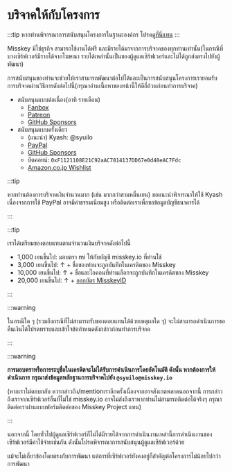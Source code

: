 # บริจาคให้กับโครงการ

:::tip
หากท่านพิจารณาการสนับสนุนโครงการในฐานะองค์กร โปรด[ดูที่นี่แทน](/docs/become-a-sponsor/)
:::

Misskey มิใช่ธุรกิจ สามารถใช้งานได้ฟรี และมีรายได้มาจากการบริจาคของทุกท่านเท่านั้น(ในกรณีที่บางเซิร์ฟเวอร์มีรายได้จากโฆษณา รายได้เหล่านั้นเป็นของผู้ดูแลเซิร์ฟเวอร์และไม่ได้ถูกส่งตรงไปยังผู้พัฒนา)

การสนับสนุนของท่านจะช่วยให้เราสามารถพัฒนาต่อไปได้และเป็นการสนับสนุนโครงการเรายอมรับการบริจาคผ่านวิธีการดังต่อไปนี้(กรุณาอ่านเนื้อหาของหน้านี้ให้ดีถี่ถ้วนก่อนทำการบริจาค)

- สนับสนุนแบบต่อเนื่อง(อาทิ รายเดือน)
    - [Fanbox](https://syuilo.fanbox.cc/)
    - [Patreon](https://www.patreon.com/syuilo)
    - [GitHub Sponsors](https://github.com/sponsors/misskey-dev)
- สนับสนุนแบบครั้งเดียว
    - (แนะนำ) Kyash: @syuilo
    - [PayPal](https://paypal.me/syuilo)
    - [GitHub Sponsors](https://github.com/sponsors/misskey-dev)
    - บิตคอยน์: `0xF1121108E21C92aAC7814137DD67e0d48eAC7Fdc`
    - [Amazon.co.jp Wishlist](https://www.amazon.jp/hz/wishlist/ls/4JG4P6XKX9KD?ref_=wl_share)

:::tip

หากท่านต้องการบริจาคเงินจำนวนมาก (เช่น มากกว่าสามหมื่นเยน) ขอแนะนำพิจารณาให้ใช้ Kyash เนื่องจากการใช้ PayPal อาจมีค่าธรรมเนียมสูง หรือติดต่อเราเพื่อขอข้อมูลบัญชีธนาคารได้

:::

:::tip

เราได้เตรียมของตอบแทนตามจำนวนเงินบริจาคดังต่อไปนี้

- 1,000 เยนขึ้นไป: มอบตรา mi ให้กับบัญชี misskey.io ที่ท่านใช้
- 3,000 เยนขึ้นไป: ↑ + ชื่อของท่านจะถูกบันทึกในเครดิตของ Misskey
- 10,000 เยนขึ้นไป: ↑ + ชื่อและไอคอนที่ท่านเลือกจะถูกบันทึกในเครดิตของ Misskey
- 20,000 เยนขึ้นไป: ↑ + [ออกบัตร MisskeyID](/docs/mi-card/)

:::

:::warning

ในกรณีใด ๆ (รวมถึงกรณีที่ไม่สามารถรับของตอบแทนได้ด้วยเหตุผลใด ๆ) จะไม่สามารถดำเนินการขอคืนเงินได้โปรดทราบและเข้าใจข้อกำหนดดังกล่าวก่อนทำการบริจาค

:::

:::warning

**การมอบตราหรือการระบุชื่อในเครดิตจะไม่ได้รับการดำเนินการโดยอัตโนมัติ ดังนั้น หากต้องการให้ดำเนินการ กรุณาส่งข้อมูลหลักฐานการบริจาคไปยัง `@syuilo@misskey.io`**

(หากเราไม่ตอบกลับ ควรกล่าวถึง/mentionเราอีกครั้งเนื่องจากอาจสังเกตพลาดนอกจากนี้ การกล่าวถึงเราจากเซิร์ฟเวอร์อื่นที่ไม่ใช่ misskey.io อาจไม่ส่งถึงเราหากท่านไม่สามารถติดต่อได้จริงๆ กรุณาติดต่อเราผ่านแบบฟอร์มติดต่อของ Misskey Project แทน)

:::

นอกจากนี้ โดยทั่วไปผู้ดูแลเซิร์ฟเวอร์ก็ไม่ได้มีรายได้จากการดำเนินงานเหล่านี้การดำเนินงานของเซิร์ฟเวอร์มีค่าใช้จ่ายเช่นกัน ดังนั้นโปรดพิจารณาการสนับสนุนผู้ดูแลเซิร์ฟเวอร์ด้วย

แม้จะไม่เกี่ยวข้องโดยตรงกับการพัฒนา แต่การที่เซิร์ฟเวอร์ยังคงอยู่ก็สำคัญต่อโครงการไม่น้อยไปกว่าการพัฒนา
